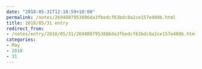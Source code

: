 ```yaml
---
date: "2018-05-31T12:18:59+10:00"
permalink: /notes/2694887953886da3fbedcf63bdc8a2ce157e408b.html
title: 2018/05/31 entry
redirect_from:
- /notes/entry/2018/05/31/2694887953886da3fbedcf63bdc8a2ce157e408b.html
categories:
- May
- 2018
- 31
---
```

